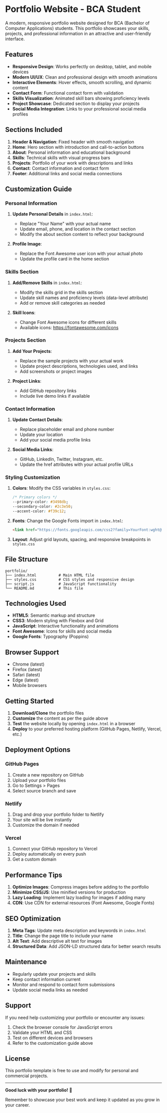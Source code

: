 # Portfolio Website - BCA Student

A modern, responsive portfolio website designed for BCA (Bachelor of Computer Applications) students. This portfolio showcases your skills, projects, and professional information in an attractive and user-friendly interface.

## Features

- **Responsive Design**: Works perfectly on desktop, tablet, and mobile devices
- **Modern UI/UX**: Clean and professional design with smooth animations
- **Interactive Elements**: Hover effects, smooth scrolling, and dynamic content
- **Contact Form**: Functional contact form with validation
- **Skills Visualization**: Animated skill bars showing proficiency levels
- **Project Showcase**: Dedicated section to display your projects
- **Social Media Integration**: Links to your professional social media profiles

## Sections Included

1. **Header & Navigation**: Fixed header with smooth navigation
2. **Home**: Hero section with introduction and call-to-action buttons
3. **About**: Personal information and educational background
4. **Skills**: Technical skills with visual progress bars
5. **Projects**: Portfolio of your work with descriptions and links
6. **Contact**: Contact information and contact form
7. **Footer**: Additional links and social media connections

## Customization Guide

### Personal Information

1. **Update Personal Details** in `index.html`:
   - Replace "Your Name" with your actual name
   - Update email, phone, and location in the contact section
   - Modify the about section content to reflect your background

2. **Profile Image**:
   - Replace the Font Awesome user icon with your actual photo
   - Update the profile card in the home section

### Skills Section

1. **Add/Remove Skills** in `index.html`:
   - Modify the skills grid in the skills section
   - Update skill names and proficiency levels (data-level attribute)
   - Add or remove skill categories as needed

2. **Skill Icons**:
   - Change Font Awesome icons for different skills
   - Available icons: https://fontawesome.com/icons

### Projects Section

1. **Add Your Projects**:
   - Replace the sample projects with your actual work
   - Update project descriptions, technologies used, and links
   - Add screenshots or project images

2. **Project Links**:
   - Add GitHub repository links
   - Include live demo links if available

### Contact Information

1. **Update Contact Details**:
   - Replace placeholder email and phone number
   - Update your location
   - Add your social media profile links

2. **Social Media Links**:
   - GitHub, LinkedIn, Twitter, Instagram, etc.
   - Update the href attributes with your actual profile URLs

### Styling Customization

1. **Colors**: Modify the CSS variables in `styles.css`:
   ```css
   /* Primary colors */
   --primary-color: #3498db;
   --secondary-color: #2c3e50;
   --accent-color: #f39c12;
   ```

2. **Fonts**: Change the Google Fonts import in `index.html`:
   ```html
   <link href="https://fonts.googleapis.com/css2?family=YourFont:wght@300;400;500;600;700&display=swap" rel="stylesheet">
   ```

3. **Layout**: Adjust grid layouts, spacing, and responsive breakpoints in `styles.css`

## File Structure

```
portfolio/
├── index.html          # Main HTML file
├── styles.css          # CSS styles and responsive design
├── script.js           # JavaScript functionality
└── README.md           # This file
```

## Technologies Used

- **HTML5**: Semantic markup and structure
- **CSS3**: Modern styling with Flexbox and Grid
- **JavaScript**: Interactive functionality and animations
- **Font Awesome**: Icons for skills and social media
- **Google Fonts**: Typography (Poppins)

## Browser Support

- Chrome (latest)
- Firefox (latest)
- Safari (latest)
- Edge (latest)
- Mobile browsers

## Getting Started

1. **Download/Clone** the portfolio files
2. **Customize** the content as per the guide above
3. **Test** the website locally by opening `index.html` in a browser
4. **Deploy** to your preferred hosting platform (GitHub Pages, Netlify, Vercel, etc.)

## Deployment Options

### GitHub Pages
1. Create a new repository on GitHub
2. Upload your portfolio files
3. Go to Settings > Pages
4. Select source branch and save

### Netlify
1. Drag and drop your portfolio folder to Netlify
2. Your site will be live instantly
3. Customize the domain if needed

### Vercel
1. Connect your GitHub repository to Vercel
2. Deploy automatically on every push
3. Get a custom domain

## Performance Tips

1. **Optimize Images**: Compress images before adding to the portfolio
2. **Minimize CSS/JS**: Use minified versions for production
3. **Lazy Loading**: Implement lazy loading for images if adding many
4. **CDN**: Use CDN for external resources (Font Awesome, Google Fonts)

## SEO Optimization

1. **Meta Tags**: Update meta description and keywords in `index.html`
2. **Title**: Change the page title to include your name
3. **Alt Text**: Add descriptive alt text for images
4. **Structured Data**: Add JSON-LD structured data for better search results

## Maintenance

- Regularly update your projects and skills
- Keep contact information current
- Monitor and respond to contact form submissions
- Update social media links as needed

## Support

If you need help customizing your portfolio or encounter any issues:

1. Check the browser console for JavaScript errors
2. Validate your HTML and CSS
3. Test on different devices and browsers
4. Refer to the customization guide above

## License

This portfolio template is free to use and modify for personal and commercial projects.

---

**Good luck with your portfolio!** 🚀

Remember to showcase your best work and keep it updated as you grow in your career. 
